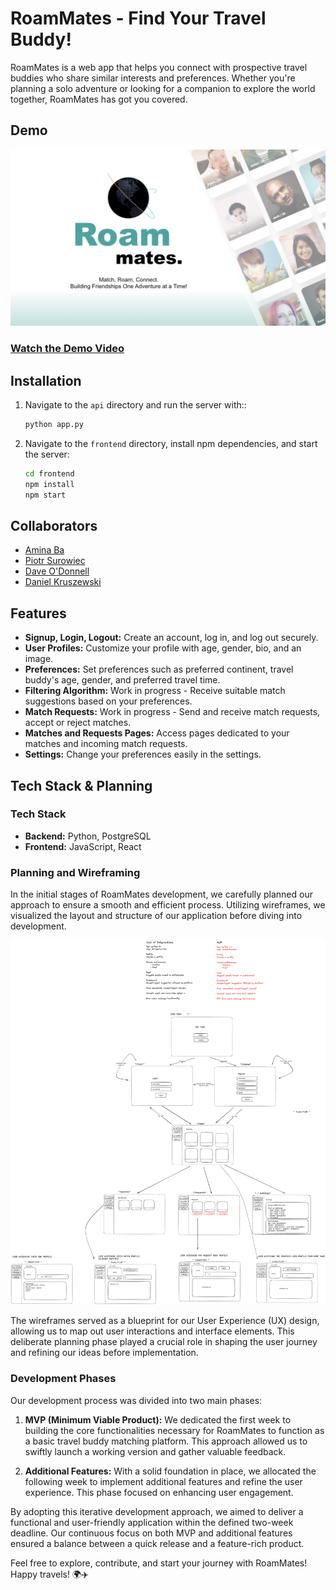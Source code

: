 # RoamMates - Find Your Travel Buddy!

RoamMates is a web app that helps you connect with prospective travel buddies who share similar interests and preferences. Whether you're planning a solo adventure or looking for a companion to explore the world together, RoamMates has got you covered.

## Demo

[![RoamMates Demo](demo-image.png)](https://youtu.be/9sq5-AofdZE)

### [Watch the Demo Video](https://youtu.be/9sq5-AofdZE)


## Installation

1. Navigate to the `api` directory and run the server with::

    ```bash
    python app.py
    ```

2. Navigate to the `frontend` directory, install npm dependencies, and start the server:

    ```bash
    cd frontend
    npm install
    npm start
    ```

## Collaborators

- [Amina Ba](https://github.com/xAmiBa)
- [Piotr Surowiec](https://github.com/PiotrSurowiec90)
- [Dave O'Donnell](https://github.com/SoundMotives)
- [Daniel Kruszewski](https://github.com/DANKRUSZ)


## Features

- **Signup, Login, Logout:** Create an account, log in, and log out securely.
- **User Profiles:** Customize your profile with age, gender, bio, and an image.
- **Preferences:** Set preferences such as preferred continent, travel buddy's age, gender, and preferred travel time.
- **Filtering Algorithm:** Work in progress - Receive suitable match suggestions based on your preferences.
- **Match Requests:** Work in progress - Send and receive match requests, accept or reject matches.
- **Matches and Requests Pages:** Access pages dedicated to your matches and incoming match requests.
- **Settings:** Change your preferences easily in the settings.


## Tech Stack & Planning

### Tech Stack

- **Backend:** Python, PostgreSQL
- **Frontend:** JavaScript, React

### Planning and Wireframing

In the initial stages of RoamMates development, we carefully planned our approach to ensure a smooth and efficient process. Utilizing wireframes, we visualized the layout and structure of our application before diving into development.

![diagram-image](diagram.png)

The wireframes served as a blueprint for our User Experience (UX) design, allowing us to map out user interactions and interface elements. This deliberate planning phase played a crucial role in shaping the user journey and refining our ideas before implementation.

### Development Phases

Our development process was divided into two main phases:

1. **MVP (Minimum Viable Product):** We dedicated the first week to building the core functionalities necessary for RoamMates to function as a basic travel buddy matching platform. This approach allowed us to swiftly launch a working version and gather valuable feedback.

2. **Additional Features:** With a solid foundation in place, we allocated the following week to implement additional features and refine the user experience. This phase focused on enhancing user engagement.

By adopting this iterative development approach, we aimed to deliver a functional and user-friendly application within the defined two-week deadline. Our continuous focus on both MVP and additional features ensured a balance between a quick release and a feature-rich product.

Feel free to explore, contribute, and start your journey with RoamMates! Happy travels! 🌍✈️
